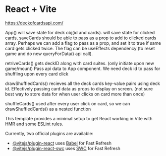 # React + Vite

https://deckofcardsapi.com/


App()
	will save state for deck obj(id and cards). 
	will save state for clicked cards, saveCards should be able to pass as a prop to add to clicked cards array. Perhaps we can add a flag to pass as a prop, and set it to true if same card gets clicked twice. The flag can be useEffects dependency (to reset game and do new queryForData() api call). 

retriveCards()
	gets deckID along with card suites. (only initiate upon new game/mount) Pass api data to App component. We need deck id to pass for shuffling upon every card click

drawShuffledCards()
	recieves all the deck cards key-value pairs using deck id. Effectively passing card data as props to display on screen. (not sure best way to store data for when user clicks on card more than once)

shuffleCards()
	used after every user click on card, so we can drawShuffledCards() as a nested function

This template provides a minimal setup to get React working in Vite with HMR and some ESLint rules.

Currently, two official plugins are available:

- [@vitejs/plugin-react](https://github.com/vitejs/vite-plugin-react/blob/main/packages/plugin-react/README.md) uses [Babel](https://babeljs.io/) for Fast Refresh
- [@vitejs/plugin-react-swc](https://github.com/vitejs/vite-plugin-react-swc) uses [SWC](https://swc.rs/) for Fast Refresh
